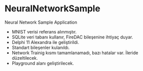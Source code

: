 # NeuralNetworkSample
Neural Network Sample Application

<ul>
  <li>MNIST verisi referans alınmıştır.</li>
  <li>SQLite veri tabanı kullanır, FireDAC bileşenine ihtiyaç duyar.</li>
  <li>Delphi 11 Alexandra ile geliştirildi.</li>
  <li>Standart bileşenler kulanıldı.</li>
  <li>Network Trainig kısmı tamamlanamadı, bazı hatalar var. İleride düzeltilecek.</li>
  <li>Playground alanı geliştirilecek.</li>
</ul>
